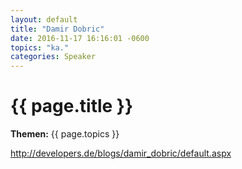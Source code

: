 ```yaml
---
layout: default
title: "Damir Dobric"
date: 2016-11-17 16:16:01 -0600
topics: "ka."
categories: Speaker
---
```


# {{ page.title }}

**Themen:** {{ page.topics }}

http://developers.de/blogs/damir_dobric/default.aspx